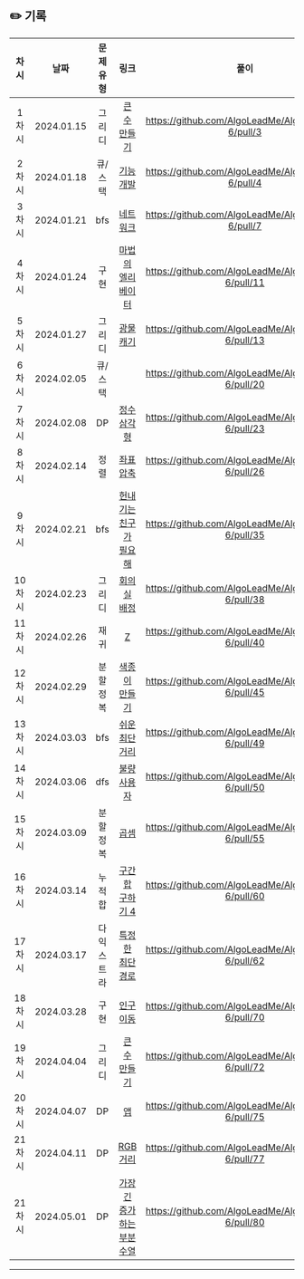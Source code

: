 ## ✏️ 기록   

| 차시 |     날짜     | 문제유형 |                                          링크                                           |                        풀이                         |
|:--:|:----------:|:----:|:-------------------------------------------------------------------------------------:|:-------------------------------------------------:|
| 1차시 | 2024.01.15 | 그리디 | <a href="https://school.programmers.co.kr/learn/courses/30/lessons/42883">큰 수 만들기</a> | https://github.com/AlgoLeadMe/AlgoLeadMe-6/pull/3 |
| 2차시 | 2024.01.18 | 큐/스택 | <a href="https://school.programmers.co.kr/learn/courses/30/lessons/42586">기능개발</a> | https://github.com/AlgoLeadMe/AlgoLeadMe-6/pull/4 |
| 3차시 | 2024.01.21 | bfs | <a href="https://school.programmers.co.kr/learn/courses/30/lessons/43162">네트워크</a> | https://github.com/AlgoLeadMe/AlgoLeadMe-6/pull/7 |
| 4차시 | 2024.01.24 | 구현 | <a href="https://school.programmers.co.kr/learn/courses/30/lessons/148653#">마법의 엘리베이터</a> | https://github.com/AlgoLeadMe/AlgoLeadMe-6/pull/11 |
| 5차시 | 2024.01.27 | 그리디 | <a href="https://school.programmers.co.kr/learn/courses/30/lessons/172927">광물 캐기</a> | https://github.com/AlgoLeadMe/AlgoLeadMe-6/pull/13 |
| 6차시 | 2024.02.05 | 큐/스택 | <a href="https://school.programmers.co.kr/learn/courses/30/lessons/42587"></a> | https://github.com/AlgoLeadMe/AlgoLeadMe-6/pull/20 |
| 7차시 | 2024.02.08 | DP | <a href="https://www.acmicpc.net/problem/1932">정수 삼각형</a> | https://github.com/AlgoLeadMe/AlgoLeadMe-6/pull/23 |
| 8차시 | 2024.02.14 | 정렬 | <a href="https://www.acmicpc.net/problem/18870">좌표 압축</a> | https://github.com/AlgoLeadMe/AlgoLeadMe-6/pull/26 |
| 9차시 | 2024.02.21 | bfs | <a href="https://www.acmicpc.net/problem/21736">헌내기는 친구가 필요해</a> | https://github.com/AlgoLeadMe/AlgoLeadMe-6/pull/35 |
| 10차시 | 2024.02.23 | 그리디 | <a href="https://www.acmicpc.net/problem/1931">회의실 배정</a> | https://github.com/AlgoLeadMe/AlgoLeadMe-6/pull/38 |
| 11차시 | 2024.02.26 | 재귀 | <a href="https://www.acmicpc.net/problem/1074">Z</a> | https://github.com/AlgoLeadMe/AlgoLeadMe-6/pull/40 |
| 12차시 | 2024.02.29 | 분할정복 | <a href="https://www.acmicpc.net/problem/2630">색종이 만들기</a> | https://github.com/AlgoLeadMe/AlgoLeadMe-6/pull/45 |
| 13차시 | 2024.03.03 | bfs | <a href="https://www.acmicpc.net/problem/14940">쉬운 최단거리</a> |https://github.com/AlgoLeadMe/AlgoLeadMe-6/pull/49 |
| 14차시 | 2024.03.06 | dfs | <a href="https://school.programmers.co.kr/learn/courses/30/lessons/64064">불량 사용자</a> |https://github.com/AlgoLeadMe/AlgoLeadMe-6/pull/50 |
| 15차시 | 2024.03.09 | 분할정복 | <a href="https://www.acmicpc.net/problem/1629">곱셈</a> |https://github.com/AlgoLeadMe/AlgoLeadMe-6/pull/55 |
| 16차시 | 2024.03.14 | 누적합 | <a href="https://www.acmicpc.net/problem/11659">구간 합 구하기 4</a> |https://github.com/AlgoLeadMe/AlgoLeadMe-6/pull/60 |
| 17차시 | 2024.03.17 | 다익스트라 | <a href="https://www.acmicpc.net/problem/1504">특정한 최단 경로</a> |https://github.com/AlgoLeadMe/AlgoLeadMe-6/pull/62 |
| 18차시 | 2024.03.28 | 구현 | <a href="https://www.acmicpc.net/problem/16234">인구이동</a> |https://github.com/AlgoLeadMe/AlgoLeadMe-6/pull/70 |
| 19차시 | 2024.04.04 | 그리디 | <a href="https://www.acmicpc.net/problem/16496">큰 수 만들기</a> |https://github.com/AlgoLeadMe/AlgoLeadMe-6/pull/72 |
| 20차시 | 2024.04.07 | DP | <a href="https://www.acmicpc.net/problem/7579">앱</a> |https://github.com/AlgoLeadMe/AlgoLeadMe-6/pull/75 |
| 21차시 | 2024.04.11 | DP | <a href="https://www.acmicpc.net/problem/1149">RGB거리</a> |https://github.com/AlgoLeadMe/AlgoLeadMe-6/pull/77 |
| 21차시 | 2024.05.01 | DP | <a href="https://www.acmicpc.net/problem/11053">가장 긴 증가하는 부분 수열</a> |https://github.com/AlgoLeadMe/AlgoLeadMe-6/pull/80 |
---
